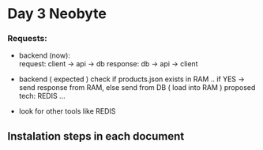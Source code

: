 # Day 3 Neobyte
### Requests:
* backend (now):   
	request: client -> api  -> db 
	response:  db -> api -> client
	
* backend ( expected ) 
	check if products.json exists in RAM .. if YES -> send response from RAM, else send from DB  ( load into RAM ) 
	proposed tech: REDIS ...

* look for other tools like REDIS

## Instalation steps in each document
